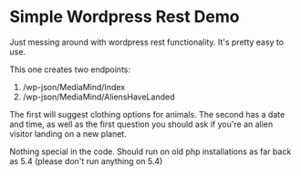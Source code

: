 # Simple Wordpress Rest Demo
Just messing around with wordpress rest functionality. It's pretty easy to use.

This one creates two endpoints:
1. /wp-json/MediaMind/Index
2. /wp-json/MediaMind/AliensHaveLanded

The first will suggest clothing options for animals.
The second has a date and time, as well as the first question you should ask if
you're an alien visitor landing on a new planet.

Nothing special in the code.
Should run on old php installations as far back as 5.4 (please don't run anything on 5.4)



